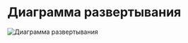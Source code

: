 # Диаграмма развертывания
![Диаграмма развертывания](https://github.com/LiL-Dicky/TaskMaster/blob/master/Диаграммы/Deployment/Deployment.png)
